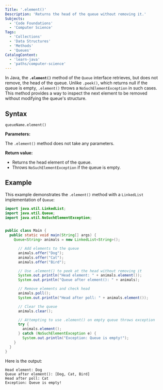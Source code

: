 ```yaml
---
Title: '.element()'
Description: 'Returns the head of the queue without removing it.'
Subjects:
  - 'Code Foundations'
  - 'Computer Science'
Tags:
  - 'Collections'
  - 'Data Structures'
  - 'Methods'
  - 'Queues'
CatalogContent:
  - 'learn-java'
  - 'paths/computer-science'
---
```


In Java, the **`.element()`** method of the `Queue` interface retrieves, but does not remove, the head of the queue. Unlike `.peek()`, which returns null if the queue is empty, `.element()` throws a `NoSuchElementException` in such cases. This method provides a way to inspect the next element to be removed without modifying the queue's structure.

## Syntax

```pseudo
queueName.element()
```

**Parameters:**

The `.element()` method does not take any parameters.

**Return value:**

- Returns the head element of the queue.
- Throws `NoSuchElementException` if the queue is empty.

## Example

This example demonstrates the `.element()` method with a `LinkedList` implementation of `Queue`:

```java
import java.util.LinkedList;
import java.util.Queue;
import java.util.NoSuchElementException;


public class Main {
  public static void main(String[] args) {
    Queue<String> animals = new LinkedList<String>();

      // Add elements to the queue
      animals.offer("Dog");
      animals.offer("Cat");
      animals.offer("Bird");

      // Use .element() to peek at the head without removing it
      System.out.println("Head element: " + animals.element());
      System.out.println("Queue after element(): " + animals);

      // Remove elements and check head
      animals.poll();
      System.out.println("Head after poll: " + animals.element());

      // Clear the queue
      animals.clear();

      // Attempting to use .element() on empty queue throws exception
      try {
        animals.element();
      } catch (NoSuchElementException e) {
        System.out.println("Exception: Queue is empty!");
    }
  }
}
```

Here is the output:

```shell
Head element: Dog
Queue after element(): [Dog, Cat, Bird]
Head after poll: Cat
Exception: Queue is empty!
```
